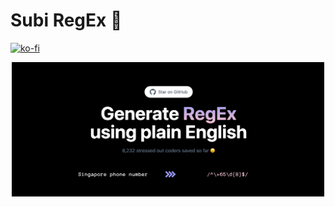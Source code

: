 # Subi RegEx 🔮

[![ko-fi](https://ko-fi.com/img/githubbutton_sm.svg)](https://ko-fi.com/J3J4JAD3Q)

<p align="center">
<img src="https://github.com/legendkong/subi-public/blob/main/public/readmebanner.png?raw=true" width="500"></img>
</p>
